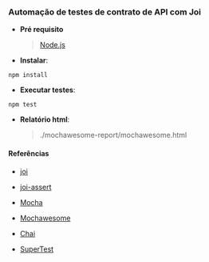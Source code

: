 ### Automação de testes de contrato de API com Joi

- **Pré requisito**
  > [Node.js](https://github.com/nodesource/distributions/blob/master/README.md#debinstall) 

- **Instalar**:
```
npm install
```

- **Executar testes**:
```
npm test
```

- **Relatório html**: 
  > ./mochawesome-report/mochawesome.html
 

#### Referências

- [joi](https://github.com/hapijs/joi) 

- [joi-assert](https://github.com/Bartvds/joi-assert) 

- [Mocha](https://mochajs.org/) 

- [Mochawesome](https://adamgruber.github.io/mochawesome/) 

- [Chai](https://www.chaijs.com/) 

- [SuperTest](https://github.com/visionmedia/supertest) 
